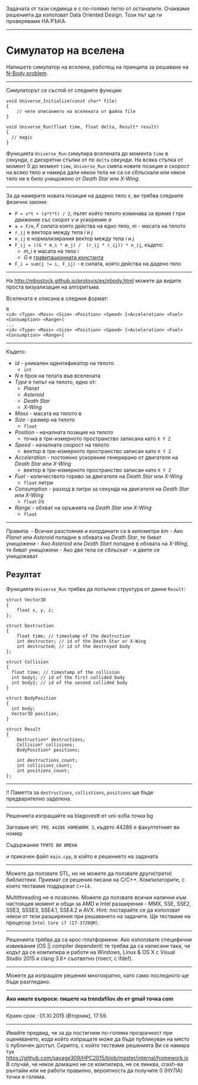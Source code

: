 ﻿Задачата от тази седмица е с по-голямо тегло от останалите.
Очакваме решенията да използват Data Oriented Design.
Този път ще ги проверяваме НА РЪКА.

---

# Симулатор на вселена


Напишете симулатор на вселена, работещ на принципа за решаване на [N-Body problem](https://en.wikipedia.org/wiki/N-body_problem).

---

Симулаторът се състой от следните функции:

    void Universe_Initialize(const char* file)
    {
        // чете описанието на вселената от файла file
    }

    void Universe_Run(float time, float delta, Result* result)
    {
      // magic
    }

Функцията `Universe_Run` симулира вселената до момента `time` в секунди, с дискретни стъпки от по `delta` секунди. На всяка стъпка от момент 0 до момент `time`, `Universe_Run` смята новите позиция и скорост на всяко тяло и намира дали някои тела не са се сблъскали или някое тяло не е било унищожено от *Death Star* или *X-Wing*.

---

За да намерите новата позиция на дадено тяло *х*, ви трябва следните физични закони:


- `P = v*t + (a*t*t) / 2`, пътят който тялото изминава за време *t* при движение със скорот *v* и ускорение *a*
- `a = F/m`, *F* силата която действа на едно тяло, *m* - масата на тялото
- `r_ij` e вектора между тела *i* и *j*
- `n_ij` e нормализирания вектор между тела *i* и *j*
- `F_ij = ((G * m_i * m_j) /  (r_ij * r_ij)) * n_ij`, където:
  - *m_i* е масата на тяло *i*
  - *G* е [гравитационната константа](https://en.wikipedia.org/wiki/Gravitational_constant)
- `F_i = sum(j != i, F_ij)` - е силата, която действа на дадено тяло

---

На http://mbostock.github.io/protovis/ex/nbody.html можете да видите проста визуализация на алгоритъма.

Вселената е описана в следния формат:

    N
    <id> <Type> <Mass> <Size> <Position> <Speed> [<Acceleration> <Fuel> <Consumption> <Range>]
    ...
    <id> <Type> <Mass> <Size> <Position> <Speed> [<Acceleration> <Fuel> <Consumption> <Range>]

---
	
Където:

  - *id* - уникален идентификатор на тялото
    - `int`
  - *N* е броя на телата във вселената
  - *Type* е типът на тялото, едно от:
    - *Planet*
    - *Asteroid*
    - *Death Star*
    - *X-Wing*
  - *Mass* - масата на тялото в
  - *Size* - размер на тялото
    - `float`
  - *Position* - началната позиция на тялото
    - точка в три-измерното пространство записана като `X Y Z`
  - *Speed* - началната скорост на тялото
    - вектор в три-измерното пространство записан като `X Y Z`
  - *Acceleration* - постоянно ускорение генерирано от двигателя на *Death Star* или *X-Wing*
    - вектор в три-измерното пространство записан като `X Y Z`
  - *Fuel* - количеството гориво за двигателя на *Death Star* или *X-Wing*
    - `float` литри
  - *Consumption* - разход в литри за секунда на двигателя на *Death Star* или *X-Wing*
    - `float` *l/s*
  - *Range* - обхват на оръжията на  *Death Star* или *X-Wing*
    - `float`

---

Правила:
    - Всички разстояния и координати са в километри *km*
    - Ако *Planet* или *Asteroid* попадне в обхвата на *Death Star*, те биват унищожени
    - Ако *Asteroid* или *Death Start* попадне в обхвата на *X-Wing*, те биват унищожени
    - Ако две тела се сблъскат - и двете се унищожават

## Резултат

Функцията `Universe_Run` трябва да попълни структура от данни `Result`:

    struct Vector3D
    {
        float x, y, z;
    };

    struct Destruction
    {
        float time; // timestamp of the destruction
        int destructor; // id of the Death Star or X-Wing
        int destructed; // id of the destroyed body
    };

    struct Collision
    {
      float time; // timestamp of the collision
      int body1; // id of the first collided body
      int body2; // id of the second collided body
    }

    struct BodyPosition
    {
      int body;
      Vector3D position;
    }

    struct Result
    {
        Destruction* destructions;
        Collision* collisions;
        BodyPosition* positions;

        int destructions_count;
        int collisions_count;
        int positions_count;
    };

---

!! Паметта за `destructions`, `collistions`, `positions` ще бъде предварително заделена.

---

Решенията изпращайте на blagovestt ет uni-sofia точка bg

Заглавие `HPC FMI 44286 HOMEWORK 3`, където 44286 е факултетният ви номер

Съдържание `ТРИТЕ ВИ ИМЕНА` 

и прикачен файл `main.cpp`, в който е решението на задачата

---

Можете да ползвате STL, но не можете да ползвате други(трети) библиотеки. 
Приемат се решения писани на C/C++.
Компилаторите, с които тестваме поддържат `С++14`. 

Multithreading не е позволен. Можете да ползвате всички налични към настоящия момент и общи за AMD и Intel разширения - MMX, SSE, SSE2, SSE3, SSSE3, SSE4.1, SSE4.2 и AVX.
Hint: постарайте се да използват някои от тези разширения при решаването на задачите.
Ще тестваме на процесор `Intel Core i7 (I7-3720QM)`.

---

Решенията трябва да са крос-платформени. Ако използвате специфични извиквания (OS || compiler dependent) те трябва да са написани така, че кодът да се компилира и работи на Windows, Linux & OS X с Visual Studio 2015 и clang 3.6+ съответно (тоест, с ifdef).

---

Можете да изпращате решения многократно, като само последното ще бъде разгледано.

---

**Ако имате въпроси: пишете на trendafilov.dn ет gmail точка com**

---

Краен срок : 01.ХI.2015 (Вторник), 17:59.

---

Имайте предвид, че за да постигнем по-голяма прозрачност при оценяването, кода който изпращате може да бъде публикуван на място с публичен достъп. 
Скрипта, с който тестваме решенията Ви се намира тук https://github.com/savage309/HPC2015/blob/master/internal/homework.js
В случай, че някое домашно не се компилира, не се линква, crash-ва рънтайм или не работи правилно, вероятноста да получите 0 (НУЛА) точки е голяма.

